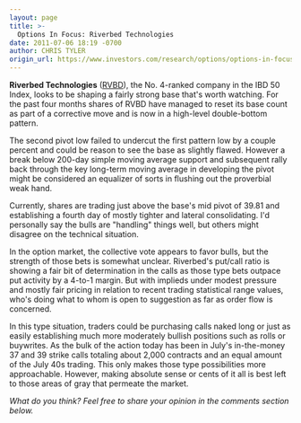 ```yaml
---
layout: page
title: >-
  Options In Focus: Riverbed Technologies
date: 2011-07-06 18:19 -0700
author: CHRIS TYLER
origin_url: https://www.investors.com/research/options/options-in-focus-riverbed-technologies/
---
```






**Riverbed Technologies** ([RVBD](https://research.investors.com/quote.aspx?symbol=RVBD)), the No. 4-ranked company in the IBD 50 Index, looks to be shaping a fairly strong base that's worth watching. For the past four months shares of RVBD have managed to reset its base count as part of a corrective move and is now in a high-level double-bottom pattern. 

  

The second pivot low failed to undercut the first pattern low by a couple percent and could be reason to see the base as slightly flawed. However a break below 200-day simple moving average support and subsequent rally back through the key long-term moving average in developing the pivot might be considered an equalizer of sorts in flushing out the proverbial weak hand. 

  

Currently, shares are trading just above the base's mid pivot of 39.81 and establishing a fourth day of mostly tighter and lateral consolidating. I'd personally say the bulls are "handling" things well, but others might disagree on the technical situation. 

  

In the option market, the collective vote appears to favor bulls, but the strength of those bets is somewhat unclear. Riverbed's put/call ratio is showing a fair bit of determination in the calls as those type bets outpace put activity by a 4-to-1 margin. But with implieds under modest pressure and mostly fair pricing in relation to recent trading statistical range values, who's doing what to whom is open to suggestion as far as order flow is concerned. 

  

In this type situation, traders could be purchasing calls naked long or just as easily establishing much more moderately bullish positions such as rolls or buywrites. As the bulk of the action today has been in July's in-the-money 37 and 39 strike calls totaling about 2,000 contracts and an equal amount of the July 40s trading. This only makes those type possibilities more approachable. However, making absolute sense or cents of it all is best left to those areas of gray that permeate the market.

  

*What do you think? Feel free to share your opinion in the comments section below.*




